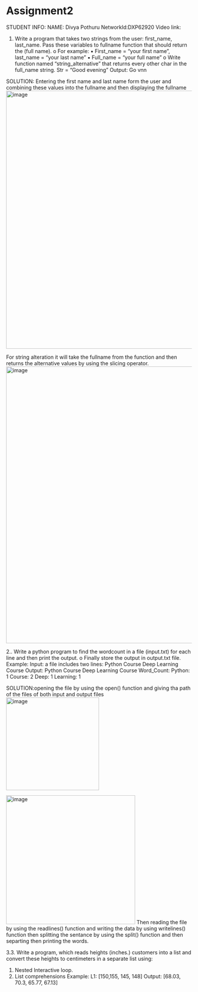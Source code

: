 # Assignment2
STUDENT INFO: NAME: Divya Pothuru NetworkId:DXP62920
Video link:

1. Write a program that takes two strings from the user: first_name, last_name. Pass these variables to
fullname function that should return the (full name).
o For example:
▪ First_name = “your first name”, last_name = “your last name”
▪ Full_name = “your full name”
o Write function named “string_alternative” that returns every other char in the full_name string.
Str = “Good evening”
Output: Go vnn

SOLUTION:
Entering the first name and last name form the user and combining these values into the fullname and then displaying the fullname
<img width="701" alt="image" src="https://user-images.githubusercontent.com/122486644/213361498-e482fa53-3ca4-4809-84ad-d845422ecee7.png">

For string alteration it will take the fullname from the function and then returns the alternative values by using the slicing operator.
<img width="752" alt="image" src="https://user-images.githubusercontent.com/122486644/213362070-222f9321-86fd-4fd6-94dc-b8d3d062a7b5.png">


2.. Write a python program to find the wordcount in a file (input.txt) for each line and then print the output.
o Finally store the output in output.txt file.
 Example:
Input: a file includes two lines:
 Python Course
 Deep Learning Course
 Output:
Python Course
 Deep Learning Course
Word_Count:
 Python: 1
Course: 2
Deep: 1
Learning: 1

SOLUTION:opening the file by using the open() function and giving tha path of the files of both input and output files
<img width="252" alt="image" src="https://user-images.githubusercontent.com/122486644/213363132-1b9459b2-1f6d-4aa4-9a6c-a699eb835bd0.png">

<img width="350" alt="image" src="https://user-images.githubusercontent.com/122486644/213362867-e68e1c4f-86ab-4ad1-a2a5-64d702d07af3.png">
Then reading the file by using the readlines() function and writing the data by using writelines() function
then splitting the sentance by using the split() function and then separting then printing the words.

3.3. Write a program, which reads heights (inches.) customers into a list and convert these heights to
centimeters in a separate list using:
1) Nested Interactive loop.
2) List comprehensions
Example: L1: [150,155, 145, 148]
Output: [68.03, 70.3, 65.77, 67.13]

